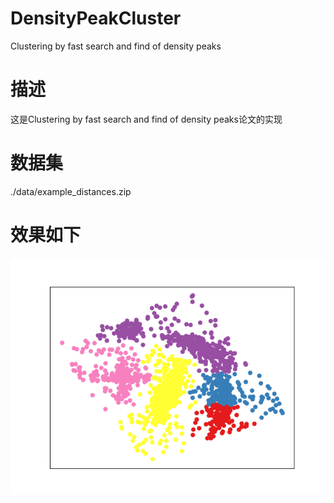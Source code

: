 # DensityPeakCluster
Clustering by fast search and find of density peaks

# 描述
这是Clustering by fast search and find of density peaks论文的实现

# 数据集
./data/example_distances.zip

# 效果如下
![image](https://github.com/MrDengT/DensityPeakCluster/blob/master/data/juleixiaoguo.png)
